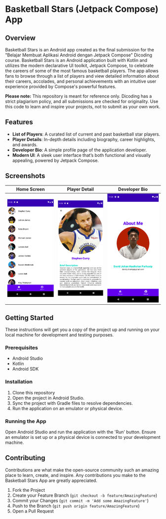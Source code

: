 # Basketball Stars (Jetpack Compose) App

## Overview

Basketball Stars is an Android app created as the final submission for the "Belajar Membuat Aplikasi Android dengan Jetpack Compose" Dicoding course. Basketball Stars is an Android application built with Kotlin and utilizes the modern declarative UI toolkit, Jetpack Compose, to celebrate the careers of some of the most famous basketball players. The app allows fans to browse through a list of players and view detailed information about their careers, accolades, and personal achievements with an intuitive user experience provided by Compose's powerful features.

**Please note:** This repository is meant for reference only. Dicoding has a strict plagiarism policy, and all submissions are checked for originality. Use this code to learn and inspire your projects, not to submit as your own work.

## Features

- **List of Players**: A curated list of current and past basketball star players.
- **Player Details**: In-depth details including biography, career highlights, and awards.
- **Developer Bio**: A simple profile page of the application developer.
- **Modern UI**: A sleek user interface that’s both functional and visually appealing, powered by Jetpack Compose.

## Screenshots

| Home Screen | Player Detail | Developer Bio |
| --- | --- | --- |
| ![Home Screen](https://github.com/davidjohanhp/basketball-stars-compose/blob/main/assets/Aplikasi%20Android%20dengan%20Jetpack%20Compose%20-%20home.png) | ![Player Details](https://github.com/davidjohanhp/basketball-stars-compose/blob/main/assets/Aplikasi%20Android%20dengan%20Jetpack%20Compose%20-%20detail.png) | ![Developer Bio](https://github.com/davidjohanhp/basketball-stars-compose/blob/main/assets/Aplikasi%20Android%20dengan%20Jetpack%20Compose%20-%20about.png) |

## Getting Started

These instructions will get you a copy of the project up and running on your local machine for development and testing purposes.

### Prerequisites

- Android Studio
- Kotlin
- Android SDK

### Installation

1. Clone this repository
2. Open the project in Android Studio.
3. Sync the project with Gradle files to resolve dependencies.
4. Run the application on an emulator or physical device.

### Running the App

Open Android Studio and run the application with the 'Run' button. Ensure an emulator is set up or a physical device is connected to your development machine.

## Contributing

Contributions are what make the open-source community such an amazing place to learn, create, and inspire. Any contributions you make to the Basketball Stars App are greatly appreciated.

1. Fork the Project
2. Create your Feature Branch (`git checkout -b feature/AmazingFeature`)
3. Commit your Changes (`git commit -m 'Add some AmazingFeature'`)
4. Push to the Branch (`git push origin feature/AmazingFeature`)
5. Open a Pull Request
